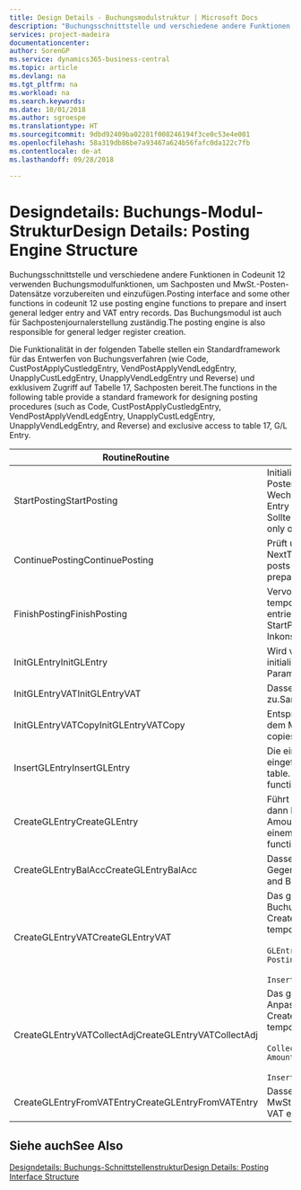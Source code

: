 ```yaml
---
title: Design Details - Buchungsmodulstruktur | Microsoft Docs
description: "Buchungsschnittstelle und verschiedene andere Funktionen in Codeunit 12 verwenden Buchungsmodulfunktionen, um Sachposten und MwSt.-Posten-Datensätze vorzubereiten und einzufügen. Das Buchungsmodul ist auch für Sachpostenjournalerstellung zuständig."
services: project-madeira
documentationcenter: 
author: SorenGP
ms.service: dynamics365-business-central
ms.topic: article
ms.devlang: na
ms.tgt_pltfrm: na
ms.workload: na
ms.search.keywords: 
ms.date: 10/01/2018
ms.author: sgroespe
ms.translationtype: HT
ms.sourcegitcommit: 9dbd92409ba02281f008246194f3ce0c53e4e001
ms.openlocfilehash: 58a319db86be7a93467a624b56fafc0da122c7fb
ms.contentlocale: de-at
ms.lasthandoff: 09/28/2018

---
```

# <a name="design-details-posting-engine-structure"></a><span data-ttu-id="71d1a-104">Designdetails: Buchungs-Modul-Struktur</span><span class="sxs-lookup"><span data-stu-id="71d1a-104">Design Details: Posting Engine Structure</span></span>
<span data-ttu-id="71d1a-105">Buchungsschnittstelle und verschiedene andere Funktionen in Codeunit 12 verwenden Buchungsmodulfunktionen, um Sachposten und MwSt.-Posten-Datensätze vorzubereiten und einzufügen.</span><span class="sxs-lookup"><span data-stu-id="71d1a-105">Posting interface and some other functions in codeunit 12 use posting engine functions to prepare and insert general ledger entry and VAT entry records.</span></span> <span data-ttu-id="71d1a-106">Das Buchungsmodul ist auch für Sachpostenjournalerstellung zuständig.</span><span class="sxs-lookup"><span data-stu-id="71d1a-106">The posting engine is also responsible for general ledger register creation.</span></span>  
  
 <span data-ttu-id="71d1a-107">Die Funktionalität in der folgenden Tabelle stellen ein Standardframework für das Entwerfen von Buchungsverfahren (wie Code, CustPostApplyCustledgEntry, VendPostApplyVendLedgEntry, UnapplyCustLedgEntry, UnapplyVendLedgEntry und Reverse) und exklusivem Zugriff auf Tabelle 17, Sachposten bereit.</span><span class="sxs-lookup"><span data-stu-id="71d1a-107">The functions in the following table provide a standard framework for designing posting procedures (such as Code, CustPostApplyCustledgEntry, VendPostApplyVendLedgEntry, UnapplyCustLedgEntry, UnapplyVendLedgEntry, and Reverse) and exclusive access to table 17, G/L Entry.</span></span>  
  
|<span data-ttu-id="71d1a-108">Routine</span><span class="sxs-lookup"><span data-stu-id="71d1a-108">Routine</span></span>|<span data-ttu-id="71d1a-109">Description</span><span class="sxs-lookup"><span data-stu-id="71d1a-109">Description</span></span>|  
|-------------|---------------------------------------|  
|<span data-ttu-id="71d1a-110">StartPosting</span><span class="sxs-lookup"><span data-stu-id="71d1a-110">StartPosting</span></span>|<span data-ttu-id="71d1a-111">Initialisiert Buchungspuffer TempGLEntryBuf, sperrt Sachposten- und MwSt.-Posten-Tabellen und initialisiert Buchhaltungsperiode, Sachpostenjournal und Wechselkurs.</span><span class="sxs-lookup"><span data-stu-id="71d1a-111">Initializes posting buffer TempGLEntryBuf, locks G/L Entry and VAT Entry tables, and initializes Accounting Period, G/L Register, and Exchange Rate.</span></span> <span data-ttu-id="71d1a-112">Sollte nur einmal aufgerufen werden, dann ist NextEntryNo 0.</span><span class="sxs-lookup"><span data-stu-id="71d1a-112">Should be called only once, then NextEntryNo is 0.</span></span>|  
|<span data-ttu-id="71d1a-113">ContinuePosting</span><span class="sxs-lookup"><span data-stu-id="71d1a-113">ContinuePosting</span></span>|<span data-ttu-id="71d1a-114">Prüft und bucht nicht realisierte MwSt. für vorheriges Transaktioninkrement NextTransactionNo und bereitet das Buchen der nächsten Zeile vor.</span><span class="sxs-lookup"><span data-stu-id="71d1a-114">Checks and posts unrealized VAT for previous transaction increment NextTransactionNo and prepares post of next line.</span></span>|  
|<span data-ttu-id="71d1a-115">FinishPosting</span><span class="sxs-lookup"><span data-stu-id="71d1a-115">FinishPosting</span></span>|<span data-ttu-id="71d1a-116">Vervollständigt die Buchung durch das Einfügen von Sachposten vom temporären Puffer in Datenbanktabelle.</span><span class="sxs-lookup"><span data-stu-id="71d1a-116">Completes posting by inserting G/L entries from temporary buffer into database table.</span></span> <span data-ttu-id="71d1a-117">Immer zusammen mit StartPosting verwendet.</span><span class="sxs-lookup"><span data-stu-id="71d1a-117">Always used together with StartPosting.</span></span> <span data-ttu-id="71d1a-118">Prüft auf Inkonsistenzen.</span><span class="sxs-lookup"><span data-stu-id="71d1a-118">Checks for inconsistencies.</span></span>|  
|<span data-ttu-id="71d1a-119">InitGLEntry</span><span class="sxs-lookup"><span data-stu-id="71d1a-119">InitGLEntry</span></span>|<span data-ttu-id="71d1a-120">Wird verwendet, um die neuen Sachposten für Fibu Buch.-Blattzeile zu initialisieren.</span><span class="sxs-lookup"><span data-stu-id="71d1a-120">Used to initialize new G/L entry for Gen. Jnl Line.</span></span> <span data-ttu-id="71d1a-121">Gibt GLEntry als Parameter zurück.</span><span class="sxs-lookup"><span data-stu-id="71d1a-121">Returns GLEntry as parameter.</span></span>|  
|<span data-ttu-id="71d1a-122">InitGLEntryVAT</span><span class="sxs-lookup"><span data-stu-id="71d1a-122">InitGLEntryVAT</span></span>|<span data-ttu-id="71d1a-123">Dasselbe wie InitGLEntry, weist jedoch auch Gegenkontonr. und SummarizeVAT zu.</span><span class="sxs-lookup"><span data-stu-id="71d1a-123">Same as InitGLEntry, but also assigns Bal. Account No. and SummarizeVAT.</span></span>|  
|<span data-ttu-id="71d1a-124">InitGLEntryVATCopy</span><span class="sxs-lookup"><span data-stu-id="71d1a-124">InitGLEntryVATCopy</span></span>|<span data-ttu-id="71d1a-125">Entsprechend InitGLEntryVAT, aber kopiert auch Buchungsgruppendaten aus dem MwSt.-Posten vor SummarizeVAT.</span><span class="sxs-lookup"><span data-stu-id="71d1a-125">Similar to InitGLEntryVAT, but also copies posting groups data from VAT Entry before SummarizeVAT.</span></span>|  
|<span data-ttu-id="71d1a-126">InsertGLEntry</span><span class="sxs-lookup"><span data-stu-id="71d1a-126">InsertGLEntry</span></span>|<span data-ttu-id="71d1a-127">Die einzige Funktion, die Sachposten in globale TempGLEntryBuf-Tabelle eingefügt.</span><span class="sxs-lookup"><span data-stu-id="71d1a-127">The only function that inserts G/L entry into global TempGLEntryBuf table.</span></span> <span data-ttu-id="71d1a-128">Verwenden Sie immer diese Funktion für Einfügung.</span><span class="sxs-lookup"><span data-stu-id="71d1a-128">Always use this function for insert.</span></span>|  
|<span data-ttu-id="71d1a-129">CreateGLEntry</span><span class="sxs-lookup"><span data-stu-id="71d1a-129">CreateGLEntry</span></span>|<span data-ttu-id="71d1a-130">Führt ein InitGLEntry aus, weist zusätzlichen Währungs-Betrag zu und führt dann InsertGLEntry aus.</span><span class="sxs-lookup"><span data-stu-id="71d1a-130">Performs an InitGLEntry, assigns Additional Currency Amount, and then performs InsertGLEntry.</span></span> <span data-ttu-id="71d1a-131">Ersetzt mehrere Codezeilen mit einem einzigen Funktionsaufruf.</span><span class="sxs-lookup"><span data-stu-id="71d1a-131">Replaces several lines of code with a single function call.</span></span>|  
|<span data-ttu-id="71d1a-132">CreateGLEntryBalAcc</span><span class="sxs-lookup"><span data-stu-id="71d1a-132">CreateGLEntryBalAcc</span></span>|<span data-ttu-id="71d1a-133">Dasselbe wie CreateGLEntry, weist jedoch auch Gegenkontoart und Gegenkontonr. zu.</span><span class="sxs-lookup"><span data-stu-id="71d1a-133">Same as CreateGLEntry, but also assigns Bal. Account Type and Bal. Account No.</span></span>|  
|<span data-ttu-id="71d1a-134">CreateGLEntryVAT</span><span class="sxs-lookup"><span data-stu-id="71d1a-134">CreateGLEntryVAT</span></span>|<span data-ttu-id="71d1a-135">Das gleiche wie CreateGLEntry, aber mit zusätzlicher Verarbeitung für Buchungsgruppen und Speicherung im temporären MwSt.-Puffer:</span><span class="sxs-lookup"><span data-stu-id="71d1a-135">Same as CreateGLEntry, but with additional processing for posting groups and saving to temporary VAT buffer:</span></span><br /><br /> `GLEntry.CopyPostingGroupsFromDtldCVBuf(DtldCVLedgEntryBuf,GenJnlLine."Gen. Posting Type");`<br /><br /> `InsertVATEntriesFromTemp(DtldCVLedgEntryBuf,GLEntry);`|  
|<span data-ttu-id="71d1a-136">CreateGLEntryVATCollectAdj</span><span class="sxs-lookup"><span data-stu-id="71d1a-136">CreateGLEntryVATCollectAdj</span></span>|<span data-ttu-id="71d1a-137">Das gleiche wie CreateGLEntry, aber mit zusätzlicher Sammlung von Anpassungen und Speicherung im temporären MwSt.-Puffer:</span><span class="sxs-lookup"><span data-stu-id="71d1a-137">Same as CreateGLEntry, but with additional collection of adjustments and saving to temporary VAT buffer:</span></span><br /><br /> `CollectAdjustment(AdjAmount,GLEntry.Amount,GLEntry."Additional-Currency Amount",OriginalDateSet);`<br /><br /> `InsertVATEntriesFromTemp(DtldCVLedgEntryBuf,GLEntry);`|  
|<span data-ttu-id="71d1a-138">CreateGLEntryFromVATEntry</span><span class="sxs-lookup"><span data-stu-id="71d1a-138">CreateGLEntryFromVATEntry</span></span>|<span data-ttu-id="71d1a-139">Dasselbe wie CreateGLEntry, kopiert jedoch auch Buchungsgruppen von MwSt.-Posten.</span><span class="sxs-lookup"><span data-stu-id="71d1a-139">Same as CreateGLEntry, but also copies posting groups from VAT entry.</span></span>|  
  
## <a name="see-also"></a><span data-ttu-id="71d1a-140">Siehe auch</span><span class="sxs-lookup"><span data-stu-id="71d1a-140">See Also</span></span>  
 [<span data-ttu-id="71d1a-141">Designdetails: Buchungs-Schnittstellenstruktur</span><span class="sxs-lookup"><span data-stu-id="71d1a-141">Design Details: Posting Interface Structure</span></span>](design-details-posting-interface-structure.md)
